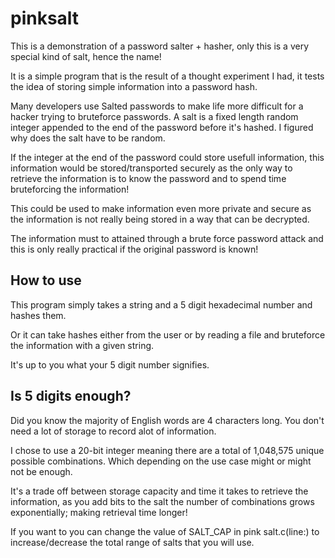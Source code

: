 # pinksalt

This is a demonstration of a password salter + hasher, only this is a very special kind of salt, hence the name!

It is a simple program that is the result of a thought experiment I had, it tests the idea of storing simple information into a password hash.

Many developers use Salted passwords to make life more difficult for a hacker trying to bruteforce passwords.
A salt is a fixed length random integer appended to the end of the password before it's hashed. I figured why does the salt have to be random.

If the integer at the end of the password could store usefull information, this information would be stored/transported securely as the only way to retrieve the information is to know the password and to spend time bruteforcing the information!

This could be used to make information even more private and secure as the information is not really being stored
in a way that can be decrypted. 

The information must to attained through a brute force password attack and this is only really practical if
the original password is known!

## How to use

This program simply takes a string and a 5 digit hexadecimal number and hashes them. 

Or it can take hashes either from the user or by reading a file and bruteforce the information with a given string.

It's up to you what your 5 digit number signifies.

## Is 5 digits enough?

Did you know the majority of English words are 4 characters long. You don't need a lot of storage to record alot of information.

I chose to use a 20-bit integer meaning there are a total of 1,048,575 unique possible combinations. Which depending on the use case might or might not be enough.

It's a trade off between storage capacity and time it takes to retrieve the information, as you add bits to the salt the number of combinations grows exponentially; making retrieval time longer!

If you want to you can change the value of SALT_CAP in pink salt.c(line:) to increase/decrease the total range of salts that you will use.
